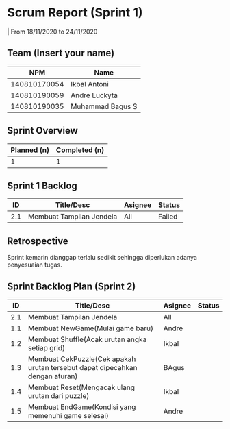 # Scrum Report (Sprint 1)
| From 18/11/2020 to 24/11/2020

## Team (Insert your name)
| NPM           | Name           |
| ------------- |----------------|
| 140810170054  |Ikbal Antoni    |
| 140810190059  |Andre Luckyta   |
| 140810190035  |Muhammad Bagus S|

## Sprint Overview
| Planned (n)   | Completed (n) |
| ------------- |-------------- |
| 1             | 1             |

## Sprint 1 Backlog

| ID  | Title/Desc | Asignee | Status |
| --- | ---------- | ------- | ------ |
| 2.1 | Membuat Tampilan Jendela | All | Failed| 

## Retrospective 

Sprint kemarin dianggap terlalu sedikit sehingga diperlukan adanya penyesuaian tugas.

## Sprint Backlog Plan (Sprint 2)
| ID  | Title/Desc | Asignee | Status |
| --- | ---------- | ------- | ------ |
| 2.1 | Membuat Tampilan Jendela | All | |
| 1.1 | Membuat NewGame(Mulai game baru) | Andre |   |
| 1.2 | Membuat Shuffle(Acak urutan angka setiap grid) | Ikbal |  |
| 1.3 | Membuat CekPuzzle(Cek apakah urutan tersebut dapat dipecahkan dengan aturan) | BAgus |  |
| 1.4 | Membuat Reset(Mengacak ulang urutan dari puzzle) | Ikbal |  |
| 1.5 | Membuat EndGame(Kondisi yang memenuhi game selesai) | Andre |  |
